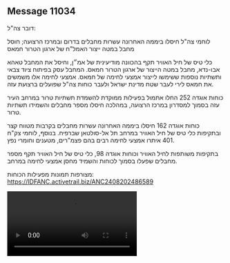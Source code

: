 ## Message 11034

דובר צה"ל: 

לוחמי צה"ל חיסלו ביממה האחרונה עשרות מחבלים בדרום ובמרכז הרצועה; חוסל מחבל במטה ייצור האמל"ח של ארגון הטרור חמאס

כלי טיס של חיל האוויר תקף בהכוונה מודיעינית של אמ״ן, וחיסל את המחבל טאהא אבו-נדא, מחבל במטה הייצור של ארגון הטרור חמאס. 
המחבל עסק בפיתוח ציוד צבאי ותשתיות נוספות ששימשו לייצור אמצעי לחימה של חמאס. אמצעי לחימה אלו משמשים את חמאס לירי לעבר שטח מדינת ישראל ולעבר כוחות צה"ל שפועלים ברצועת עזה.

כוחות אוגדה 252 החלו אתמול בפעילות ממוקדת להשמדת תשתיות טרור במרחב העיר עזה בסמוך למסדרון במרכז הרצועה, במהלכה חיסלו מספר מחבלים והשמידו תשתיות טרור. 

כוחות אוגדה 162 חיסלו ביממה האחרונה עשרות מחבלים בקרבות מטווח קצר ובתקיפות כלי טיס של חיל האוויר במרחב תל אל-סולטאן שברפיח. בנוסף, לוחמי צק"ח 401 איתרו אמצעי לחימה רבים בהם פצמ"רים, מטענים וחומרי נפץ.

בתקיפות משותפות לחיל האוויר וכוחות אוגדה 98, כלי טיס של חיל האוויר תקף מספר מחבלים שפעלו בסמוך לכוחות והשמיד מחסן אמצעי לחימה במרחב.

מצורפות תמונות מפעילות הכוחות: https://IDFANC.activetrail.biz/ANC2408202486589

![Video](https://data.iron-swords.co.il/2024/August/24/https://data.iron-swords.co.il/2024/August/24/11034/11034_media.mp4)
